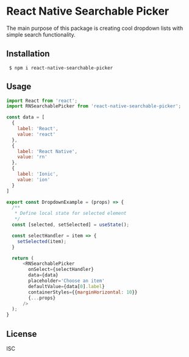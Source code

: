 # React Native Searchable Picker

The main purpose of this package is creating cool dropdown lists with simple search functionality.

## Installation

```
 $ npm i react-native-searchable-picker
```

## Usage

```javascript
import React from 'react';
import RNSearchablePicker from 'react-native-searchable-picker';

const data = [
  {
    label: 'React',
    value: 'react'
  },
  {
    label: 'React Native',
    value: 'rn'
  },
  {
    label: 'Ionic',
    value: 'ion'
  }
]

export const DropdownExample = (props) => {
  /**
   * Define local state for selected element
   */
  const [selected, setSelected] = useState();

  const selectHandler = item => {
    setSelected(item);
  }

  return (
      <RNSearchablePicker
        onSelect={selectHandler}
        data={data}
        placeholder='Choose an item'
        defaultValue={data[0].label}
        containerStyles={{marginHorizontal: 10}}
        {...props}
      />
  );
}

```

License
----

ISC
